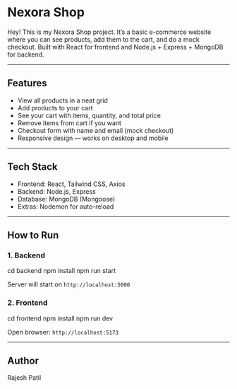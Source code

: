 # Nexora Shop 

Hey! This is my Nexora Shop project. It’s a basic e-commerce website where you can see products, add them to the cart, and do a mock checkout. Built with React for frontend and Node.js + Express + MongoDB for backend.

------------------------------------------------------------------------------------------------------------------------------------------------------------------------------------------

## Features

* View all products in a neat grid
* Add products to your cart
* See your cart with items, quantity, and total price
* Remove items from cart if you want
* Checkout form with name and email (mock checkout)
* Responsive design — works on desktop and mobile

------------------------------------------------------------------------------------------------------------------------------------------------------------------------------------------

## Tech Stack

* Frontend: React, Tailwind CSS, Axios
* Backend: Node.js, Express
* Database: MongoDB (Mongoose)
* Extras: Nodemon for auto-reload

------------------------------------------------------------------------------------------------------------------------------------------------------------------------------------------

## How to Run

### 1. Backend

cd backend
npm install
npm run start

Server will start on `http://localhost:5000`

### 2. Frontend

cd frontend
npm install
npm run dev


Open browser: `http://localhost:5173`

------------------------------------------------------------------------------------------------------------------------------------------------------------------------------------------

## Author 
Rajesh Patil
